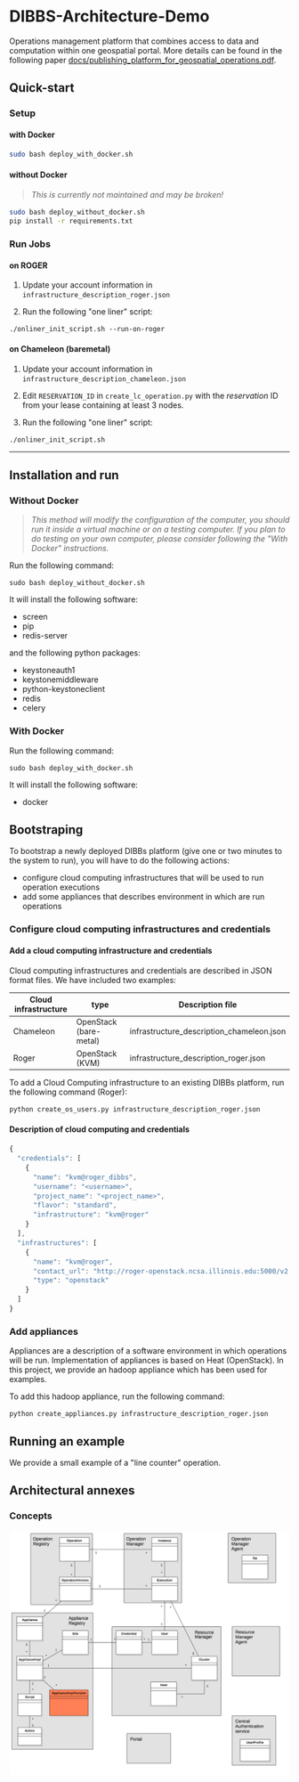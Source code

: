 # DIBBS-Architecture-Demo

Operations management platform that combines access to data and computation within one geospatial portal. More details can be found in the following paper [docs/publishing_platform_for_geospatial_operations.pdf](https://github.com/DIBBS-project/DIBBS-Architecture-Demo/blob/master/docs/publishing_platform_for_geospatial_operations.pdf).

## Quick-start

### Setup

#### with Docker

```bash
sudo bash deploy_with_docker.sh
```

#### without Docker

> *This is currently not maintained and may be broken!*

```bash
sudo bash deploy_without_docker.sh
pip install -r requirements.txt
```

### Run Jobs

#### on ROGER

1. Update your account information in `infrastructure_description_roger.json`

2. Run the following "one liner" script:
  ```
  ./onliner_init_script.sh --run-on-roger
  ```

#### on Chameleon (baremetal)

1. Update your account information in `infrastructure_description_chameleon.json`

2. Edit `RESERVATION_ID` in `create_lc_operation.py` with the *reservation* ID from your lease containing at least 3 nodes.

3. Run the following "one liner" script:

  ```
  ./onliner_init_script.sh
  ```

---

## Installation and run

### Without Docker

> *This method will modify the configuration of the computer, you should run it inside a virtual machine or on a testing computer. If you plan to do testing on your own computer, please consider following the "With Docker" instructions.*

Run the following command:

```shell
sudo bash deploy_without_docker.sh
```

It will install the following software:
- screen
- pip
- redis-server

and the following python packages:
- keystoneauth1
- keystonemiddleware
- python-keystoneclient
- redis
- celery

### With Docker

Run the following command:

```shell
sudo bash deploy_with_docker.sh
```

It will install the following software:
- docker

## Bootstraping

To bootstrap a newly deployed DIBBs platform (give one or two minutes to the system to run), you will have to do the following actions:

- configure cloud computing infrastructures that will be used to run operation executions
- add some appliances that describes environment in which are run operations

### Configure cloud computing infrastructures and credentials

#### Add a cloud computing infrastructure and credentials

Cloud computing infrastructures and credentials are described in JSON format files. We have included two examples:

| Cloud infrastructure | type | Description file |
| -------------------- | ------------- | ---|
| Chameleon  | OpenStack (bare-metal) | infrastructure\_description\_chameleon.json  |
| Roger  | OpenStack (KVM) |infrastructure\_description\_roger.json |

To add a Cloud Computing infrastructure to an existing DIBBs platform, run the following command (Roger):

```shell
python create_os_users.py infrastructure_description_roger.json
```

#### Description of cloud computing and credentials

```javascript
{
  "credentials": [
    {
      "name": "kvm@roger_dibbs",
      "username": "<username>",
      "project_name": "<project_name>",
      "flavor": "standard",
      "infrastructure": "kvm@roger"
    }
  ],
  "infrastructures": [
    {
      "name": "kvm@roger",
      "contact_url": "http://roger-openstack.ncsa.illinois.edu:5000/v2.0",
      "type": "openstack"
    }
  ]
}
```

### Add appliances

Appliances are a description of a software environment in which operations will be run. Implementation of appliances is based on Heat (OpenStack). In this project, we provide an hadoop appliance which has been used for examples.

To add this hadoop appliance, run the following command:

```shell
python create_appliances.py infrastructure_description_roger.json
```

## Running an example

We provide a small example of a "line counter" operation.


## Architectural annexes

### Concepts

![figures/uml.png](figures/uml.png)
